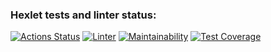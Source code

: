 ### Hexlet tests and linter status:
[![Actions Status](https://github.com/bmwmtv/frontend-project-46/workflows/hexlet-check/badge.svg)](https://github.com/bmwmtv/frontend-project-46/actions)
[![Linter](https://github.com/bmwmtv/frontend-project-46/actions/workflows/linter.yml/badge.svg)](https://github.com/bmwmtv/frontend-project-46/actions/workflows/linter.yml)
[![Maintainability](https://api.codeclimate.com/v1/badges/cd605c9a768d6f850297/maintainability)](https://codeclimate.com/github/bmwmtv/frontend-project-46/maintainability)
[![Test Coverage](https://api.codeclimate.com/v1/badges/cd605c9a768d6f850297/test_coverage)](https://codeclimate.com/github/bmwmtv/frontend-project-46/test_coverage)